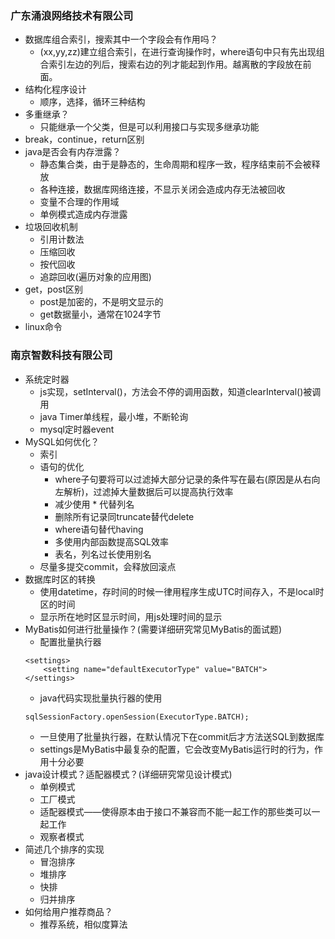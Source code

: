 ### 广东涌浪网络技术有限公司
- 数据库组合索引，搜索其中一个字段会有作用吗？
  - (xx,yy,zz)建立组合索引，在进行查询操作时，where语句中只有先出现组合索引左边的列后，搜索右边的列才能起到作用。越离散的字段放在前面。
- 结构化程序设计
  - 顺序，选择，循环三种结构
- 多重继承？
  - 只能继承一个父类，但是可以利用接口与实现多继承功能
- break，continue，return区别    
- java是否会有内存泄露？
  - 静态集合类，由于是静态的，生命周期和程序一致，程序结束前不会被释放
  - 各种连接，数据库网络连接，不显示关闭会造成内存无法被回收
  - 变量不合理的作用域
  - 单例模式造成内存泄露
- 垃圾回收机制
  - 引用计数法
  - 压缩回收
  - 按代回收
  - 追踪回收(遍历对象的应用图)  
- get，post区别
  - post是加密的，不是明文显示的
  - get数据量小，通常在1024字节
- linux命令  
### 南京智数科技有限公司
- 系统定时器
  - js实现，setInterval()，方法会不停的调用函数，知道clearInterval()被调用
  - java Timer单线程，最小堆，不断轮询
  - mysql定时器event
- MySQL如何优化？
  - 索引
  - 语句的优化
    - where子句要将可以过滤掉大部分记录的条件写在最右(原因是从右向左解析)，过滤掉大量数据后可以提高执行效率
    - 减少使用 * 代替列名
    - 删除所有记录同truncate替代delete
    - where语句替代having
    - 多使用内部函数提高SQL效率
    - 表名，列名过长使用别名
  - 尽量多提交commit，会释放回滚点
- 数据库时区的转换  
  - 使用datetime，存时间的时候一律用程序生成UTC时间存入，不是local时区的时间
  - 显示所在地时区显示时间，用js处理时间的显示
- MyBatis如何进行批量操作？(需要详细研究常见MyBatis的面试题)
  - 配置批量执行器
  ```
  <settings>
      <setting name="defaultExecutorType" value="BATCH"> 
  </settings>
  ```
  - java代码实现批量执行器的使用
  ```
  sqlSessionFactory.openSession(ExecutorType.BATCH);
  ```
  - 一旦使用了批量执行器，在默认情况下在commit后才方法送SQL到数据库
  - settings是MyBatis中最复杂的配置，它会改变MyBatis运行时的行为，作用十分必要
- java设计模式？适配器模式？(详细研究常见设计模式)
  - 单例模式
  - 工厂模式
  - 适配器模式——使得原本由于接口不兼容而不能一起工作的那些类可以一起工作
  - 观察者模式
- 简述几个排序的实现
  - 冒泡排序
  - 堆排序
  - 快排
  - 归并排序  
- 如何给用户推荐商品？
  - 推荐系统，相似度算法  